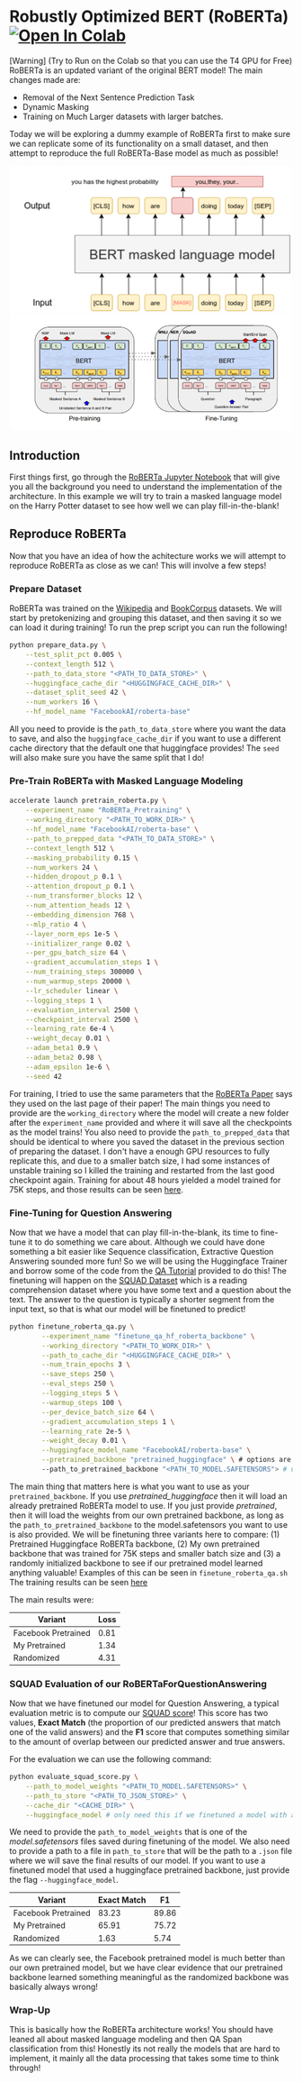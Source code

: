 # Robustly Optimized BERT (RoBERTa)&nbsp; [![Open In Colab](https://colab.research.google.com/assets/colab-badge.svg)](https://colab.research.google.com/drive/1gVeKcKQZ0v8ZyKWuJF2FW6K4rFaJP4rG#scrollTo=9_nuZr-nGzXZ)

[Warning] (Try to Run on the Colab so that you can use the T4 GPU for Free)
RoBERTa is an updated variant of the original BERT model! The main changes made are:

- Removal of the Next Sentence Prediction Task
- Dynamic Masking 
- Training on Much Larger datasets with larger batches. 

Today we will be exploring a dummy example of RoBERTa first to make sure we can replicate some of its functionality on a small dataset, and then attempt to reproduce the full RoBERTa-Base model as much as possible!

![Image](https://github.com/KetuPatel806/RoBERTa_Implementation/blob/main/MLM.png)
![Image](BERT.png)

## Introduction 

First things first, go through the [RoBERTa Jupyter Notebook](https://github.com/priyammaz/PyTorch-Adventures/blob/main/PyTorch%20for%20NLP/RoBERTa%20for%20Masked%20Language%20Models/RoBERTa%20Masked%20Language%20Modeling.ipynb) that will give you all the background you need to understand the implementation of the architecture. In this example we will try to train a masked language model on the Harry Potter dataset to see how well we can play fill-in-the-blank!

## Reproduce RoBERTa

Now that you have an idea of how the achitecture works we will attempt to reproduce RoBERTa as close as we can! This will involve a few steps!

### Prepare Dataset
RoBERTa was trained on the [Wikipedia](https://huggingface.co/datasets/legacy-datasets/wikipedia) and [BookCorpus](https://huggingface.co/datasets/bookcorpus/bookcorpus) datasets. We will start by pretokenizing and grouping this dataset, and then saving it so we can load it during training! To run the prep script you can run the following!

```bash
python prepare_data.py \
    --test_split_pct 0.005 \
    --context_length 512 \
    --path_to_data_store "<PATH_TO_DATA_STORE>" \
    --huggingface_cache_dir "<HUGGINGFACE_CACHE_DIR>" \
    --dataset_split_seed 42 \
    --num_workers 16 \
    --hf_model_name "FacebookAI/roberta-base"
```

All you need to provide is the `path_to_data_store` where you want the data to save, and also the `huggingface_cache_dir` if you want to use a different cache directory that the default one that huggingface provides! The `seed` will also make sure you have the same split that I do!

### Pre-Train RoBERTa with Masked Language Modeling 
```bash
accelerate launch pretrain_roberta.py \
    --experiment_name "RoBERTa_Pretraining" \
    --working_directory "<PATH_TO_WORK_DIR>" \
    --hf_model_name "FacebookAI/roberta-base" \
    --path_to_prepped_data "<PATH_TO_DATA_STORE>" \
    --context_length 512 \
    --masking_probability 0.15 \
    --num_workers 24 \
    --hidden_dropout_p 0.1 \
    --attention_dropout_p 0.1 \
    --num_transformer_blocks 12 \
    --num_attention_heads 12 \
    --embedding_dimension 768 \
    --mlp_ratio 4 \
    --layer_norm_eps 1e-5 \
    --initializer_range 0.02 \
    --per_gpu_batch_size 64 \
    --gradient_accumulation_steps 1 \
    --num_training_steps 300000 \
    --num_warmup_steps 20000 \
    --lr_scheduler linear \
    --logging_steps 1 \
    --evaluation_interval 2500 \
    --checkpoint_interval 2500 \
    --learning_rate 6e-4 \
    --weight_decay 0.01 \
    --adam_beta1 0.9 \
    --adam_beta2 0.98 \
    --adam_epsilon 1e-6 \
    --seed 42
```

For training, I tried to use the same parameters that the [RoBERTa Paper](https://arxiv.org/pdf/1907.11692) says they used on the last page of their paper! The main things you need to provide are the `working_directory` where the model will create a new folder after the `experiment_name` provided and where it will save all the checkpoints as the model trains! You also need to provide the `path_to_prepped_data` that should be identical to where you saved the dataset in the previous section of preparing the dataset. I don't have a enough GPU resources to fully replicate this, and due to a smaller batch size, I had some instances of unstable training so I killed the training and restarted from the last good checkpoint again. Training for about 48 hours yielded a model trained for 75K steps, and those results can be seen [here](https://api.wandb.ai/links/exploratorydataadventure/ko6u7rwf). 

### Fine-Tuning for Question Answering

Now that we have a model that can play fill-in-the-blank, its time to fine-tune it to do something we care about. Although we could have done something a bit easier like Sequence classification, Extractive Question Answering sounded more fun! So we will be using the Huggingface Trainer and borrow some of the code from the [QA Tutorial](https://huggingface.co/docs/transformers/en/tasks/question_answering) provided to do this! The finetuning will happen on the [SQUAD Dataset](https://arxiv.org/abs/1606.05250) which is a reading comprehension dataset where you have some text and a question about the text. The answer to the question is typically a shorter segment from the input text, so that is what our model will be finetuned to predict!

```bash
python finetune_roberta_qa.py \
        --experiment_name "finetune_qa_hf_roberta_backbone" \
        --working_directory "<PATH_TO_WORK_DIR>" \
        --path_to_cache_dir "<HUGGINGFACE_CACHE_DIR>" \
        --num_train_epochs 3 \
        --save_steps 250 \
        --eval_steps 250 \
        --logging_steps 5 \
        --warmup_steps 100 \
        --per_device_batch_size 64 \
        --gradient_accumulation_steps 1 \
        --learning_rate 2e-5 \
        --weight_decay 0.01 \
        --huggingface_model_name "FacebookAI/roberta-base" \
        --pretrained_backbone "pretrained_huggingface" \ # options are pretrained_huggingface, pretrained, random
        --path_to_pretrained_backbone "<PATH_TO_MODEL.SAFETENSORS"> # use if we are using our own backbone
```

The main thing that matters here is what you want to use as your `pretrained_backbone`. If you use *pretrained_huggingface* then it will load an already pretrained RoBERTa model to use. If you just provide *pretrained*, then it will load the weights from our own pretrained backbone, as long as the `path_to_pretrained_backbone` to the model.safetensors you want to use is also provided. We will be finetuning three variants here to compare: (1) Pretrained Huggingface RoBERTa backbone, (2) My own pretrained backbone that was trained for 75K steps and smaller batch size and (3) a randomly initialized backbone to see if our pretrained model learned anything valuable! Examples of this can be seen in `finetune_roberta_qa.sh` The training results can be seen [here](https://api.wandb.ai/links/exploratorydataadventure/u0wgkr3c)

The main results were:

| Variant | Loss |
| -------- | ------- |
| Facebook Pretrained | 0.81 |
| My Pretrained | 1.34 |
| Randomized | 4.31 |

### SQUAD Evaluation of our RoBERTaForQuestionAnswering

Now that we have finetuned our model for Question Answering, a typical evaluation metric is to compute our [SQUAD score](https://rajpurkar.github.io/SQuAD-explorer/)! This score has two values, **Exact Match** (the proportion of our predicted answers that match one of the valid answers) and the **F1** score that computes something similar to the amount of overlap between our predicted answer and true answers. 

For the evaluation we can use the following command:

```bash
python evaluate_squad_score.py \
    --path_to_model_weights "<PATH_TO_MODEL.SAFETENSORS>" \
    --path_to_store "<PATH_TO_JSON_STORE>" \
    --cache_dir "<CACHE_DIR>" \
    --huggingface_model # only need this if we finetuned a model with a huggingface backbone
```
We need to provide the `path_to_model_weights` that is one of the *model.safetensors* files saved during finetuning of the model. We also need to provide a path to a file in `path_to_store` that will be the path to a `.json` file where we will save the final results of our model. If you want to use a finetuned model that used a huggingface pretrained backbone, just provide the flag `--huggingface_model`. 

| Variant | Exact Match | F1 |
| -------- | ------- | ------- |
| Facebook Pretrained | 83.23 | 89.86 |
| My Pretrained | 65.91 | 75.72 |
| Randomized | 1.63 | 5.74 |

As we can clearly see, the Facebook pretrained model is much better than our own pretrained model, but we have clear evidence that our pretrained backbone learned something meaningful as the randomized backbone was basically always wrong!



### Wrap-Up

This is basically how the RoBERTa architecture works! You should have leaned all about masked language modeling and then QA Span classification from this! Honestly its not really the models that are hard to implement, it mainly all the data processing that takes some time to think through!
